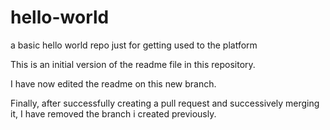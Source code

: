 # hello-world
a basic hello world repo just for getting used to the platform

This is an initial version of the readme file in this repository.


I have now edited the readme on this new branch.

Finally, after successfully creating a pull request and successively merging it, I have removed the branch i created previously.
